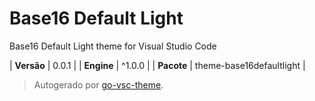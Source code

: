 # Base16 Default Light

Base16 Default Light theme for Visual Studio Code

| **Versão** | 0.0.1 |
| **Engine** | ^1.0.0 |
| **Pacote** | theme-base16defaultlight |

> Autogerado por [go-vsc-theme](https://github.com/natalbu/go-vsc-theme).
